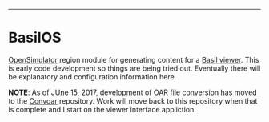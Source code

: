 ---
# BasilOS

[OpenSimulator] region module for generating content for a [Basil viewer].
This is early code development so things are being tried out.
Eventually there will be explanatory and configuration information here.

**NOTE**: As of JUne 15, 2017, development of OAR file conversion has moved to
the [Convoar] repository. Work will move back to this repository when that is
complete and I start on the viewer interface appliction.

[OpenSimulator]: http://opensimulator.org/
[Basil viewer]: http://blog.misterblue.com/basil/
[Convoar]: https://github.com/Misterblue/convoar


